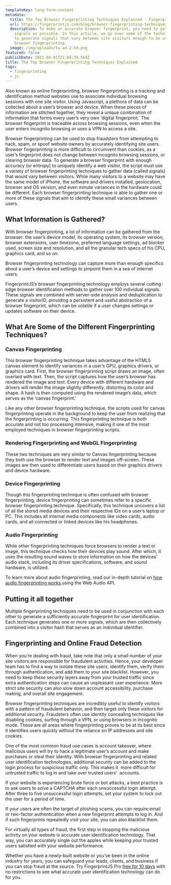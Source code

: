 ```yaml
---
templateKey: long-form-content
metadata:
  title: The Top Browser Fingerprinting Techniques Explained - FingerprintJS
  url: https://fingerprintjs.com/blog/browser-fingerprinting-techniques
  description: To make an accurate browser fingerprint, you need to gather as many
    signals as possible. In this article, we go over some of the techniques used
    to generate signals that vary between site visitors enough to be useful for
    browser fingerprinting.
  image: /img/uploads/tw-ad-2-hd.png
featured: false
publishDate: 2021-04-01T21:04:39.564Z
title: The Top Browser Fingerprinting Techniques Explained
tags:
  - fingerprinting
  - js
---
```

Also known as online fingerprinting, browser fingerprinting is a tracking and identification method websites use to associate individual browsing sessions with one site visitor. Using Javascript, a plethora of data can be collected about a user’s browser and device. When these pieces of information are stitched together, they reveal a unique combination of information that forms every user’s very own ‘digital fingerprint.’ The browser fingerprint is traceable across browsing sessions, even when the user enters incognito browsing or uses a VPN to access a site.

Browser fingerprinting can be used to stop fraudsters from attempting to hack, spam, or spoof website owners by accurately identifying site users. Browser fingerprinting is more difficult to circumvent than cookies, as a user’s fingerprint does not change between incognito browsing sessions, or clearing browser data. To generate a browser fingerprint with enough accuracy (or entropy) to uniquely identify a web visitor, the script must use a variety of browser fingerprinting techniques to gather data (called signals) that would vary between visitors. While many visitors to a website may have the same model of iPhone, the software and drivers installed, geolocation, browser and OS version, and even minute variances in the hardware could be different. Each browser fingerprinting technique is able to gather one or more of these signals that aim to identify these small variances between users.

## **What Information is Gathered?**

With browser fingerprinting, a lot of information can be gathered from the browser: the user’s device model, its operating system, its browser version, browser extensions, user timezone, preferred language settings, ad blocker used, screen size and resolution, and all the granular tech specs of his CPU, graphics card, and so on.

Browser fingerprinting technology can capture more than enough specifics about a user’s device and settings to pinpoint them in a sea of internet users. 

FingerprintJS’s browser fingerprinting technology employs several cutting-edge browser identification methods to gather over 100 individual signals. These signals are combined with server-side analysis and deduplication to generate a visitorID, providing a persistent and useful abstraction of a browser fingerprint, which can be volatile if a user changes settings or updates software on their device. 

## What Are Some of the Different Fingerprinting Techniques?

### Canvas Fingerprinting

This browser fingerprinting technique takes advantage of the HTML5 canvas element to identify variances in a user’s GPU, graphics drivers, or graphics card. First, the browser fingerprinting script draws an image, often overlaid with text. Then, the script captures how the user’s browser has rendered the image and text. Every device with different hardware and drivers will render the image slightly differently, distorting its color and shape. A hash is then computed using the rendered image’s data, which serves as the ‘canvas fingerprint.’

Like any other browser fingerprinting technique, the scripts used for canvas fingerprinting operate in the background to keep the user from realizing that the fingerprinting is occurring. This fingerprinting technique is both accurate and not too processing intensive, making it one of the most employed techniques in browser fingerprinting scripts.

### Rendering Fingerprinting and WebGL Fingerprinting

These two techniques are very similar to Canvas fingerprinting because they both use the browser to render text and images off-screen. These images are then used to differentiate users based on their graphics drivers and device hardware.



### Device Fingerprinting

Though this fingerprinting technique is often confused with browser fingerprinting, device fingerprinting can sometimes refer to a specific browser fingerprinting technique. Specifically, this technique uncovers a list of all the stored media devices and their respective IDs on a user’s laptop or PC. This includes all internal media components like video cards, audio cards, and all connected or linked devices like his headphones.

### Audio Fingerprinting

While other fingerprinting techniques force browsers to render a text or image, this technique checks how their devices play sound. After which, it uses the resulting sound waves to store information on how the devices’ audio stack, including its driver specifications, software, and sound hardware, is utilized. 

To learn more about audio fingerprinting, read our in-depth tutorial on [how audio fingerprinting works ](https://fingerprintjs.com/blog/audio-fingerprinting/)using the Web Audio API. 

## Putting it all together

Multiple fingerprinting techniques need to be used in conjunction with each other to generate a sufficiently accurate fingerprint for user identification. Each technique generates one or more signals, which are then collectively combined into a visitor hash that serves as an individual identifier.

## Fingerprinting and Online Fraud Detection

When you’re dealing with fraud, take note that only a small number of your site visitors are responsible for fraudulent activities. Hence, your developer team has to find a way to isolate these site users, identify them, verify them through authentication, and add them to your site blacklist. However, you need to keep these security layers away from your trusted traffic since extra authentication steps can cause an unpleasant user experience. More strict site security can also slow down account accessibility, purchase making, and overall site engagement. 

Browser fingerprinting techniques are incredibly useful to identify visitors with a pattern of fraudulent behavior, and then target only these visitors for additional security. Fraudsters often use identity concealing techniques like disabling cookies, surfing through a VPN, or using browsers in incognito mode. These are all areas where fingerprinting proves to be at its best since it identifies users quickly without the reliance on IP addresses and site cookies. 

One of the most common fraud use cases is account takeover, where malicious users will try to hack a legitimate user’s account and make purchases or steal their identity. With browser fingerprinting and related user identification technologies, additional security can be added to the login process for suspicious traffic only. This makes it  more difficult for untrusted traffic to log in and take over trusted users’  accounts. 

If your website is experiencing brute force or bot attacks, a best practice is to ask users to solve a CAPTCHA after each unsuccessful login attempt. After three to five unsuccessful login attempts, set your system to lock out the user for a period of time. 

If your users are often the target of phishing scams, you can require email or two-factor authentication when a new fingerprint attempts to log in. And if such fingerprints repeatedly visit your site, you can also blacklist them.

For virtually all types of fraud, the first step in stopping the malicious activity on your website is accurate user identification technology. That way, you can accurately single out the apples while keeping your trusted users satisfied with your website performance. 

Whether you have a newly-built website or you’ve been in the online industry for years, you can safeguard your leads, clients, and business if you can stop fraud at the source. Try FingerprintJS Pro [free for 10 days](https://dashboard.fingerprintjs.com/signup/) with no restrictions to see what accurate user identification technology can do for you.